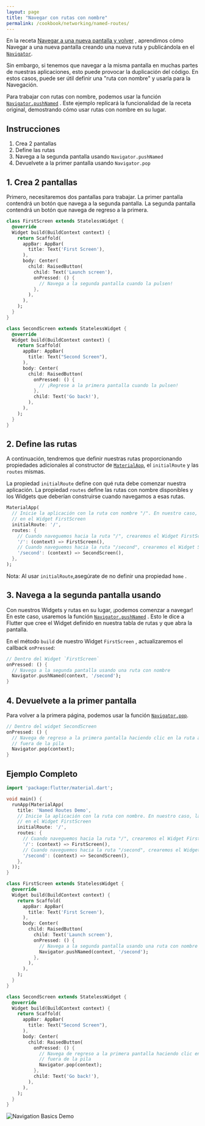 ```yaml
---
layout: page
title: "Navegar con rutas con nombre"
permalink: /cookbook/networking/named-routes/
---
```


En la receta 
[Navegar a una nueva pantalla y volver](/cookbook/navigation/navigation-basics/)
, aprendimos cómo Navegar a una nueva pantalla creando una nueva ruta y publicándola en el [`Navigator`](https://docs.flutter.io/flutter/widgets/Navigator-class.html). 

Sin embargo, si tenemos que navegar a la misma pantalla en muchas partes de nuestras aplicaciones, esto puede provocar la duplicación del código. En estos casos, puede ser útil definir una "ruta con nombre" y usarla para la Navegación.

Para trabajar con rutas con nombre, podemos usar la función 
[`Navigator.pushNamed`](https://docs.flutter.io/flutter/widgets/Navigator/pushNamed.html) 
. Este ejemplo replicará la funcionalidad de la receta original, demostrando cómo usar rutas con nombre en su lugar.

## Instrucciones

  1. Crea 2 pantallas
  2. Define las rutas
  3. Navega a la segunda pantalla usando `Navigator.pushNamed`
  4. Devuelvete a la primer pantalla usando `Navigator.pop`

## 1. Crea 2 pantallas

Primero, necesitaremos dos pantallas para trabajar. La primer pantalla contendrá un botón que navega a la segunda pantalla. La segunda pantalla contendrá un botón que navega de regreso a la primera.

```dart
class FirstScreen extends StatelessWidget {
  @override
  Widget build(BuildContext context) {
    return Scaffold(
      appBar: AppBar(
        title: Text('First Screen'),
      ),
      body: Center(
        child: RaisedButton(
          child: Text('Launch screen'),
          onPressed: () {
            // Navega a la segunda pantalla cuando la pulsen!
          },
        ),
      ),
    );
  }
}

class SecondScreen extends StatelessWidget {
  @override
  Widget build(BuildContext context) {
    return Scaffold(
      appBar: AppBar(
        title: Text("Second Screen"),
      ),
      body: Center(
        child: RaisedButton(
          onPressed: () {
            // ¡Regrese a la primera pantalla cuando la pulsen!
          },
          child: Text('Go back!'),
        ),
      ),
    );
  }
}
```

## 2. Define las rutas

A continuación, tendremos que definir nuestras rutas proporcionando propiedades adicionales al constructor de 
[`MaterialApp`](https://docs.flutter.io/flutter/material/MaterialApp-class.html),
el `initialRoute` y las `routes` mismas.

La propiedad `initialRoute` define con qué ruta debe comenzar nuestra aplicación. La propiedad `routes` define las rutas con nombre disponibles y los Widgets que deberían construirse cuando navegamos a esas rutas.

<!-- skip -->
```dart
MaterialApp(
  // Inicie la aplicación con la ruta con nombre "/". En nuestro caso, la aplicación comenzará
  // en el Widget FirstScreen
  initialRoute: '/',
  routes: {
    // Cuando naveguemos hacia la ruta "/", crearemos el Widget FirstScreen
    '/': (context) => FirstScreen(),
    // Cuando naveguemos hacia la ruta "/second", crearemos el Widget SecondScreen
    '/second': (context) => SecondScreen(),
  },
);
```   

Nota: Al usar `initialRoute`,asegúrate de no definir una propiedad `home` .   

## 3. Navega a la segunda pantalla usando

Con nuestros Widgets y rutas en su lugar, ¡podemos comenzar a navegar! En este caso, usaremos la función
[`Navigator.pushNamed`](https://docs.flutter.io/flutter/widgets/Navigator/pushNamed.html)
. Esto le dice a Flutter que cree el Widget definido en nuestra tabla de rutas y que abra la pantalla.

En el método `build` de nuestro Widget  `FirstScreen` , actualizaremos el callback `onPressed`:

<!-- skip -->
```dart
// Dentro del Widget `FirstScreen`
onPressed: () {
  // Navega a la segunda pantalla usando una ruta con nombre
  Navigator.pushNamed(context, '/second');
}
``` 

## 4. Devuelvete a la primer pantalla

Para volver a la primera página, podemos usar la función 
[`Navigator.pop`](https://docs.flutter.io/flutter/widgets/Navigator/pop.html).

<!-- skip -->
```dart
// Dentro del widget SecondScreen
onPressed: () {
  // Navega de regreso a la primera pantalla haciendo clic en la ruta actual
  // fuera de la pila
  Navigator.pop(context);
}
```    

## Ejemplo Completo 

```dart
import 'package:flutter/material.dart';

void main() {
  runApp(MaterialApp(
    title: 'Named Routes Demo',
    // Inicie la aplicación con la ruta con nombre. En nuestro caso, la aplicación comenzará
    // en el Widget FirstScreen
    initialRoute: '/',
    routes: {
      // Cuando naveguemos hacia la ruta "/", crearemos el Widget FirstScreen
      '/': (context) => FirstScreen(),
      // Cuando naveguemos hacia la ruta "/second", crearemos el Widget SecondScreen
      '/second': (context) => SecondScreen(),
    },
  ));
}

class FirstScreen extends StatelessWidget {
  @override
  Widget build(BuildContext context) {
    return Scaffold(
      appBar: AppBar(
        title: Text('First Screen'),
      ),
      body: Center(
        child: RaisedButton(
          child: Text('Launch screen'),
          onPressed: () {
            // Navega a la segunda pantalla usando una ruta con nombre
            Navigator.pushNamed(context, '/second');
          },
        ),
      ),
    );
  }
}

class SecondScreen extends StatelessWidget {
  @override
  Widget build(BuildContext context) {
    return Scaffold(
      appBar: AppBar(
        title: Text("Second Screen"),
      ),
      body: Center(
        child: RaisedButton(
          onPressed: () {
            // Navega de regreso a la primera pantalla haciendo clic en la ruta actual
            // fuera de la pila
            Navigator.pop(context);
          },
          child: Text('Go back!'),
        ),
      ),
    );
  }
}
```

![Navigation Basics Demo](/images/cookbook/navigation-basics.gif)
